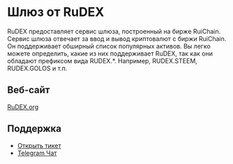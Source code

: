 # Шлюз от RuDEX

RuDEX предоставляет сервис шлюза, построенный на бирже RuiChain. Сервис шлюза отвечает за ввод и вывод криптовалют с биржи RuiChain. Он поддерживает обширный список популярных активов. Вы легко можете определить, какие из них поддерживает RuDEX, так как они обладают префиксом вида RUDEX.*. Например, RUDEX.STEEM, RUDEX.GOLOS и т.п.

## Веб-сайт

[RuDEX.org](https://rudex.org)

## Поддержка

- [Открыть тикет](https://rudex.freshdesk.com)
- [Telegram Чат](https://t.me/RuiChainDex_RU)
